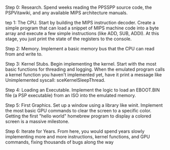 Step 0: Research. Spend weeks reading the PPSSPP source code, the PSPVitawiki, and any available MIPS architecture manuals.

tep 1: The CPU. Start by building the MIPS instruction decoder. Create a simple program that can load a snippet of MIPS machine code into a byte array and execute a few simple instructions (like ADD, SUB, ADDI). At this 
stage, you just print the state of the registers to the console.

Step 2: Memory. Implement a basic memory bus that the CPU can read from and write to.

Step 3: Kernel Stubs. Begin implementing the kernel. Start with the most basic functions for threading and logging. When the emulated program calls a kernel function you haven't implemented yet, have it print a message like Unimplemented syscall: sceKernelSleepThread.

Step 4: Loading an Executable. Implement the logic to load an EBOOT.BIN file (a PSP executable) from an ISO into the emulated memory.

Step 5: First Graphics. Set up a window using a library like winit. Implement the most basic GPU commands to clear the screen to a specific color. Getting the first "hello world" homebrew program to display a colored screen is a massive milestone.

Step 6: Iterate for Years. From here, you would spend years slowly implementing more and more instructions, kernel functions, and GPU commands, fixing thousands of bugs along the way
